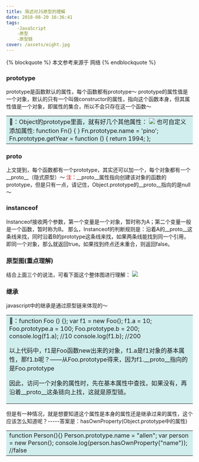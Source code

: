 ```yaml
---
title: 简述对JS原型的理解
date: 2018-08-20 16:36:41
tags:
    -JavaScript
    -原型
    -原型链
cover: /assets/eight.jpg
---
```

{% blockquote %}
本文参考来源于 网络
{% endblockquote %}

### prototype
prototype是函数默认的属性，每个函数都有prototype～
prototype的属性值是一个对象，默认的只有一个叫做constructor的属性，指向这个函数本身，但其属性值是一个对象，即属性的集合，所以不会只存在这一个函数～
<table><tr><td bgcolor=#D1EEEE>🌰：Object的prototype里面，就有好几个其他属性：
<img src="/assets/object.jpg"/>
也可自定义添加属性:
 function Fn() { }
    Fn.prototype.name = 'pino';
    Fn.prototype.getYear = function () {
        return 1994;
    };
</td></tr></table>

### __proto__
上文提到，每个函数都有一个prototype，其实还可以加一个，每个对象都有一个__proto__（隐式原型）～
<font color="#dd0000">注：</font>__proto__属性指向创建该对象的函数的prototype，但是只有一点，请记住，Object.prototype的__proto__指向的是null～

### instanceof
Instanceof接收两个参数，第一个变量是一个对象，暂时称为A；第二个变量一般是一个函数，暂时称为B。
那么，Instanceof的判断规则是：沿着A的__proto__这条线来找，同时沿着B的prototype这条线来找，如果两条线能找到同一个引用，即同一个对象，那么就返回true。如果找到终点还未重合，则返回false。

### 原型图(重点理解)
结合上面三个的说法，可看下面这个整体图进行理解：
<img src="/assets/prototype.jpg"/>

### 继承
javascript中的继承是通过原型链来体现的～
<table><tr><td bgcolor=#D1EEEE>🌰：function Foo () {};
var f1 = new Foo();
f1.a = 10;
Foo.prototype.a = 100;
Foo.prototype.b = 200;
console.log(f1.a);  //10
console.log(f1.b);  //200

以上代码中，f1是Foo函数new出来的对象，f1.a是f1对象的基本属性，那f1.b呢？——从Foo.prototype得来，因为f1.__proto__指向的是Foo.prototype

因此，访问一个对象的属性时，先在基本属性中查找，如果没有，再沿着__proto__这条链向上找，这就是原型链。
</td></tr></table>
但是有一种情况，就是想要知道这个属性是本身的属性还是继承过来的属性，这个应该怎么知道呢？-----答案是：hasOwnProperty(Object.prototype中的属性)
<table><tr><td bgcolor=#D1EEEE>function Person(){}
Person.prototype.name = "allen";
var person = new Person();
console.log(person.hasOwnProperty("name")); //false
</td></tr></table>

